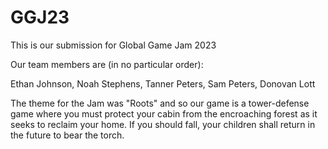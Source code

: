 # GGJ23
 
This is our submission for Global Game Jam 2023

Our team members are (in no particular order):

Ethan Johnson, Noah Stephens, Tanner Peters, Sam Peters, Donovan Lott

The theme for the Jam was "Roots" and so our game is a tower-defense game where you must protect your cabin from the encroaching forest as it seeks to reclaim your home. If you should fall, your children shall return in the future to bear the torch.